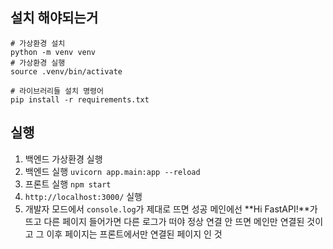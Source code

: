 ## 설치 해야되는거
```
# 가상환경 설치
python -m venv venv
# 가상환경 실행
source .venv/bin/activate      

# 라이브러리들 설치 명령어
pip install -r requirements.txt
```
## 실행
1. 백엔드 가상환경 실행
2. 백엔드 실행 `uvicorn app.main:app --reload`
3. 프론트 실행 `npm start`
4. `http://localhost:3000/` 실행
5. 개발자 모드에서 `console.log`가 제대로 뜨면 성공
메인에선 **Hi FastAPI!**가 뜨고 다른 페이지 들어가면 다른 로그가 떠야 정상 연결 안 뜨면 메인만 연결된 것이고 그 이후 페이지는 프론트에서만 연결된 페이지 인 것 
